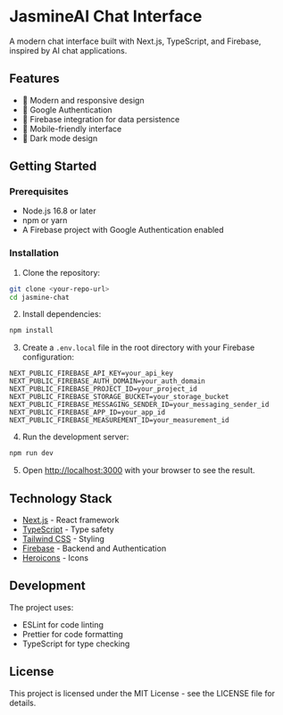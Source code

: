 # JasmineAI Chat Interface

A modern chat interface built with Next.js, TypeScript, and Firebase, inspired by AI chat applications.

## Features

- 🎨 Modern and responsive design
- 🔐 Google Authentication
- 💾 Firebase integration for data persistence
- 📱 Mobile-friendly interface
- 🌙 Dark mode design

## Getting Started

### Prerequisites

- Node.js 16.8 or later
- npm or yarn
- A Firebase project with Google Authentication enabled

### Installation

1. Clone the repository:
```bash
git clone <your-repo-url>
cd jasmine-chat
```

2. Install dependencies:
```bash
npm install
```

3. Create a `.env.local` file in the root directory with your Firebase configuration:
```
NEXT_PUBLIC_FIREBASE_API_KEY=your_api_key
NEXT_PUBLIC_FIREBASE_AUTH_DOMAIN=your_auth_domain
NEXT_PUBLIC_FIREBASE_PROJECT_ID=your_project_id
NEXT_PUBLIC_FIREBASE_STORAGE_BUCKET=your_storage_bucket
NEXT_PUBLIC_FIREBASE_MESSAGING_SENDER_ID=your_messaging_sender_id
NEXT_PUBLIC_FIREBASE_APP_ID=your_app_id
NEXT_PUBLIC_FIREBASE_MEASUREMENT_ID=your_measurement_id
```

4. Run the development server:
```bash
npm run dev
```

5. Open [http://localhost:3000](http://localhost:3000) with your browser to see the result.

## Technology Stack

- [Next.js](https://nextjs.org/) - React framework
- [TypeScript](https://www.typescriptlang.org/) - Type safety
- [Tailwind CSS](https://tailwindcss.com/) - Styling
- [Firebase](https://firebase.google.com/) - Backend and Authentication
- [Heroicons](https://heroicons.com/) - Icons

## Development

The project uses:
- ESLint for code linting
- Prettier for code formatting
- TypeScript for type checking

## License

This project is licensed under the MIT License - see the LICENSE file for details.
